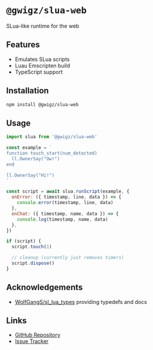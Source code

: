 # `@gwigz/slua-web`

SLua-like runtime for the web

## Features

- Emulates SLua scripts
- Luau Emscripten build
- TypeScript support

## Installation

```bash
npm install @gwigz/slua-web
```

## Usage

```js
import slua from '@gwigz/slua-web'

const example = `
function touch_start(num_detected)
  ll.OwnerSay("Ow!")
end

ll.OwnerSay("Hi!")
`

const script = await slua.runScript(example, {
  onError: ({ timestamp, line, data }) => {
    console.error(timestamp, line, data)
  },
  onChat: ({ timestamp, name, data }) => {
    console.log(timestamp, name, data)
  },
})

if (script) {
  script.touch(1)

  // cleanup (currently just removes timers)
  script.dispose()
}
```

## Acknowledgements

- [WolfGangS/sl_lua_types](https://github.com/WolfGangS/sl_lua_types) providing typedefs and docs

## Links

- [GitHub Repository](https://github.com/gwigz/slua)
- [Issue Tracker](https://github.com/gwigz/slua/issues)
